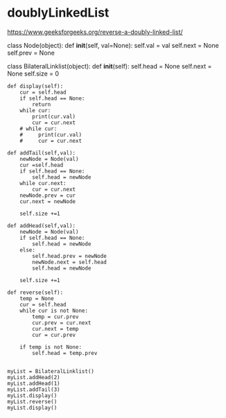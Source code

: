 # doublyLinkedList

https://www.geeksforgeeks.org/reverse-a-doubly-linked-list/

class Node(object):
    def __init__(self, val=None):
        self.val = val
        self.next = None
        self.prev = None

class BilateralLinklist(object):
    def __init__(self):
        self.head = None
        self.next = None
        self.size = 0

    def display(self):
        cur = self.head
        if self.head == None:
            return
        while cur:
            print(cur.val)
            cur = cur.next
        # while cur:
        #     print(cur.val)
        #     cur = cur.next

    def addTail(self,val):
        newNode = Node(val)
        cur =self.head
        if self.head == None:
            self.head = newNode
        while cur.next:
            cur = cur.next
        newNode.prev = cur
        cur.next = newNode

        self.size +=1

    def addHead(self,val):
        newNode = Node(val)
        if self.head == None:
            self.head = newNode
        else:
            self.head.prev = newNode
            newNode.next = self.head
            self.head = newNode

        self.size +=1

    def reverse(self):
        temp = None
        cur = self.head
        while cur is not None:
            temp = cur.prev
            cur.prev = cur.next
            cur.next = temp
            cur = cur.prev
       
        if temp is not None:
            self.head = temp.prev        


    myList = BilateralLinklist()
    myList.addHead(2) 
    myList.addHead(1)
    myList.addTail(3)
    myList.display()  
    myList.reverse() 
    myList.display() 
